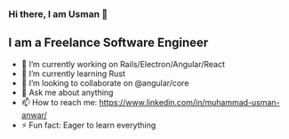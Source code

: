 ### Hi there, I am Usman 👋

## I am a Freelance Software Engineer

- 🔭 I’m currently working on Rails/Electron/Angular/React
- 🌱 I’m currently learning Rust
- 👯 I’m looking to collaborate on @angular/core
- 💬 Ask me about anything
- 📫 How to reach me: https://www.linkedin.com/in/muhammad-usman-anwar/
- ⚡ Fun fact: Eager to learn everything

<!--
**muhammad-usman-anwar/muhammad-usman-anwar** is a ✨ _special_ ✨ repository because its `README.md` (this file) appears on your GitHub profile.

Here are some ideas to get you started:

## I am a Freelance Software Engineer

- 🔭 I’m currently working on ...
- 🌱 I’m currently learning ...
- 👯 I’m looking to collaborate on ...
- 🤔 I’m looking for help with ...
- 💬 Ask me about ...
- 📫 How to reach me: ...
- 😄 Pronouns: ...
- ⚡ Fun fact: ...


### Languages and Tools

![Usman's github stats](https://github-readme-stats.vercel.app/api?username=muhammad-usman-anwar&count_private=true&show_icons=true)
-->
